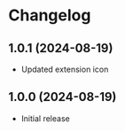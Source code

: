 # Changelog

## 1.0.1 (2024-08-19)

- Updated extension icon

## 1.0.0 (2024-08-19)

- Initial release
